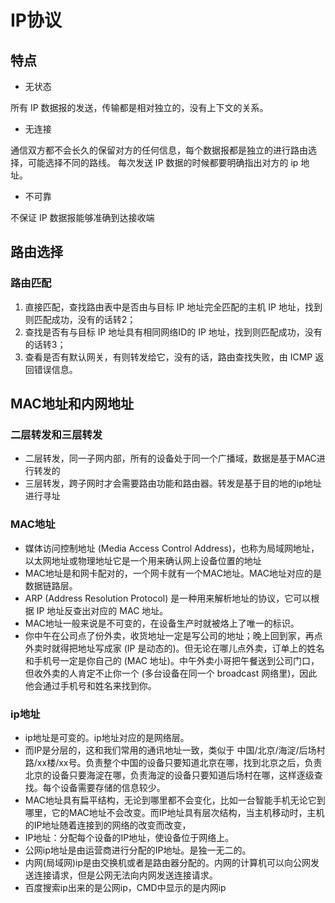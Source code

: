 <!--
 * @Author: xujie 1607526161@qq.com
 * @Date: 2022-04-22 13:10:58
 * @LastEditors: xujie 1607526161@qq.com
 * @FilePath: \HTML-CSS-Javascript-\计算机网络\计算机网络\TCP IP协议\IP协议.md
 * @Description: 
-->
# IP协议

## 特点

* 无状态

所有 IP 数据报的发送，传输都是相对独立的，没有上下文的关系。

* 无连接

通信双方都不会长久的保留对方的任何信息，每个数据报都是独立的进行路由选择，可能选择不同的路线。
每次发送 IP 数据的时候都要明确指出对方的 ip 地址。

* 不可靠

不保证 IP 数据报能够准确到达接收端

## 路由选择

### 路由匹配

1. 直接匹配，查找路由表中是否由与目标 IP 地址完全匹配的主机 IP 地址，找到则匹配成功，没有的话转2；
2. 查找是否有与目标 IP 地址具有相同网络ID的 IP 地址，找到则匹配成功，没有的话转3；
3. 查看是否有默认网关，有则转发给它，没有的话，路由查找失败，由 ICMP 返回错误信息。

## MAC地址和内网地址

### 二层转发和三层转发

* 二层转发，同一子网内部，所有的设备处于同一个广播域，数据是基于MAC进行转发的
* 三层转发，跨子网时才会需要路由功能和路由器。转发是基于目的地的ip地址进行寻址

### MAC地址

* 媒体访问控制地址 (Media Access Control Address)，也称为局域网地址，以太网地址或物理地址它是一个用来确认网上设备位置的地址
* MAC地址是和网卡配对的，一个网卡就有一个MAC地址。MAC地址对应的是数据链路层。
* ARP (Address Resolution Protocol) 是一种用来解析地址的协议，它可以根据 IP 地址反查出对应的 MAC 地址。
* MAC地址一般来说是不可变的，在设备生产时就被烙上了唯一的标识。
* 你中午在公司点了份外卖，收货地址一定是写公司的地址；晚上回到家，再点外卖时就得把地址写成家 (IP 是动态的)。但无论在哪儿点外卖，订单上的姓名和手机号一定是你自己的 (MAC 地址)。中午外卖小哥把午餐送到公司门口，但收外卖的人肯定不止你一个 (多台设备在同一个 broadcast 网络里)，因此他会通过手机号和姓名来找到你。

### ip地址

* ip地址是可变的。ip地址对应的是网络层。
* 而IP是分层的，这和我们常用的通讯地址一致，类似于 中国/北京/海淀/后场村路/xx楼/xx号。负责整个中国的设备只要知道北京在哪，找到北京之后，负责北京的设备只要海淀在哪，负责海淀的设备只要知道后场村在哪，这样逐级查找。每个设备需要存储的信息较少。
* MAC地址具有扁平结构，无论到哪里都不会变化，比如一台智能手机无论它到哪里，它的MAC地址不会改变。而IP地址具有层次结构，当主机移动时，主机的IP地址随着连接到的网络的改变而改变，
* IP地址：分配每个设备的IP地址，使设备位于网络上。
* 公网ip地址是由运营商进行分配的IP地址。是独一无二的。
* 内网(局域网)ip是由交换机或者是路由器分配的。内网的计算机可以向公网发送连接请求，但是公网无法向内网发送连接请求。
* 百度搜索ip出来的是公网ip，CMD中显示的是内网ip
